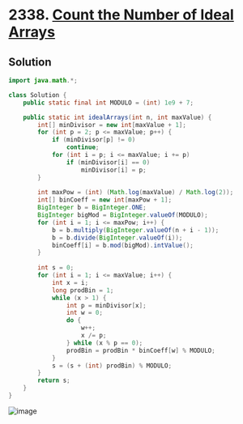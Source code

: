 # 2338. [Count the Number of Ideal Arrays](https://leetcode.com/problems/count-the-number-of-ideal-arrays/?envType=daily-question&envId=2025-04-22)

## Solution

```java
import java.math.*;

class Solution {
	public static final int MODULO = (int) 1e9 + 7;

	public static int idealArrays(int n, int maxValue) {
		int[] minDivisor = new int[maxValue + 1];
		for (int p = 2; p <= maxValue; p++) {
			if (minDivisor[p] != 0)
				continue;
			for (int i = p; i <= maxValue; i += p)
				if (minDivisor[i] == 0)
					minDivisor[i] = p;
		}
		
		int maxPow = (int) (Math.log(maxValue) / Math.log(2));
		int[] binCoeff = new int[maxPow + 1];
		BigInteger b = BigInteger.ONE;
		BigInteger bigMod = BigInteger.valueOf(MODULO);
		for (int i = 1; i <= maxPow; i++) {
			b = b.multiply(BigInteger.valueOf(n + i - 1));
			b = b.divide(BigInteger.valueOf(i));
			binCoeff[i] = b.mod(bigMod).intValue();
		}
		
		int s = 0;
		for (int i = 1; i <= maxValue; i++) {
			int x = i;
			long prodBin = 1;
			while (x > 1) {
				int p = minDivisor[x];
				int w = 0;
				do {
					w++;
					x /= p;
				} while (x % p == 0);
				prodBin = prodBin * binCoeff[w] % MODULO;
			}
			s = (s + (int) prodBin) % MODULO;
		}
		return s;
	}
}
```
![image](https://github.com/user-attachments/assets/e762cf67-2aa5-45dc-a79f-b31833a894c6)

